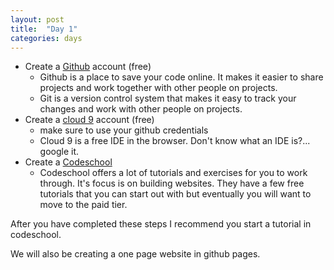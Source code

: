 ```yaml
---
layout: post
title:  "Day 1"
categories: days
---
```

* Create a [Github][github] account (free)
     * Github is a place to save your code online. It makes it easier to share projects and work together with other people on projects.
     * Git is a version control system that makes it easy to track your changes and work with other people on projects.
* Create a [cloud 9][c9] account (free)
    * make sure to use your github credentials
    * Cloud 9 is a free IDE in the browser. Don't know what an IDE is?... google it.
* Create a [Codeschool][codeschool]
    * Codeschool offers a lot of tutorials and exercises for you to work through. It's focus is on building websites. They have a few free tutorials that you can start out with but eventually you will want to move to the paid tier.

After you have completed these steps I recommend you start a tutorial in codeschool. 

We will also be creating a one page website in github pages.

[github]:   https://github.com
[codeschool]:   https://codeschool.com
[c9]:  https://c9.io